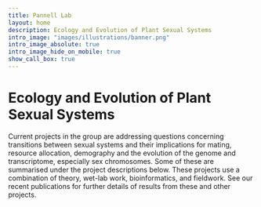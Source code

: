 ```yaml
---
title: Pannell Lab
layout: home
description: Ecology and Evolution of Plant Sexual Systems
intro_image: "images/illustrations/banner.png"
intro_image_absolute: true
intro_image_hide_on_mobile: true
show_call_box: true
---
```


# Ecology and Evolution of Plant Sexual Systems

Current projects in the group are addressing questions concerning transitions between sexual systems and their implications for mating, resource allocation, demography and the evolution of the genome and transcriptome, especially sex chromosomes. Some of these are summarised under the project descriptions below. These projects use a combination of theory, wet-lab work, bioinformatics, and fieldwork. See our recent publications for further details of results from these and other projects.

